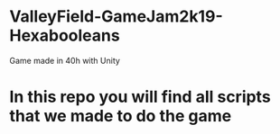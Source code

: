 # ValleyField-GameJam2k19-Hexabooleans
Game made in 40h with Unity 

# In this repo you will find all scripts that we made to do the game 
